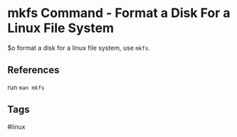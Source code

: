 # mkfs Command - Format a Disk For a Linux File System

$o format a disk for a linux file system, use `mkfs`.  

## References
run `man mkfs`

## Tags
#linux
